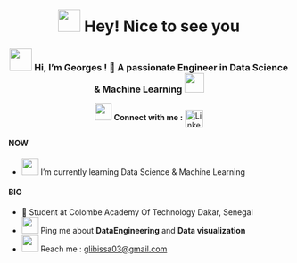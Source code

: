 <h1 align="center"> 
<img src="https://camo.githubusercontent.com/d3359cb00ab0b5ed8f2e1fe3fceb4fbaf3b614340f8c0db99c17b9f50b351770/68747470733a2f2f656d6f6a69732e736c61636b6d6f6a69732e636f6d2f656d6f6a69732f696d616765732f313533313834393433302f343234362f626c6f622d73756e676c61737365732e6769663f31353331383439343330" width="40">
Hey! Nice to see you
</h1>

<h3 align="center"> 
<img src="https://camo.githubusercontent.com/e8e7b06ecf583bc040eb60e44eb5b8e0ecc5421320a92929ce21522dbc34c891/68747470733a2f2f6d656469612e67697068792e636f6d2f6d656469612f6876524a434c467a6361737252346961377a2f67697068792e676966" width="40">
Hi, I’m Georges ! 👀 A passionate Engineer in Data Science & Machine Learning <img src="https://camo.githubusercontent.com/76ce88ff28bafd25d82d7faf18a6fe762079b79a34472a7c8067e2f1ca55e40f/68747470733a2f2f6d656469612e67697068792e636f6d2f6d656469612f48364b75735a38707a787479796d626c6e452f67697068792e676966" width="35"> </h3>

<p align="center">
<img src="https://s4.gifyu.com/images/handshake.gif" width="30">
<b>Connect with me :</b>
<a href="https://www.linkedin.com/in/georges-emmanuel-libissa-4b2b8419b/">
<img align="center" alt="LinkedIn" src="https://brand.linkedin.com/content/dam/me/business/en-us/amp/brand-site/v2/bg/LI-Bug.svg.original.svg" data-canonical-src="https://img.shields.io/badge/-milaanparmar-0077B5?style=flat-square&amp;logo=Linkedin&amp;logoColor=white" width="32">
</a>
</p>

<h4>NOW</h4>
<p>
<ul>
<li> 
<img src="https://raw.githubusercontent.com/TheDudeThatCode/TheDudeThatCode/master/Assets/Developer.gif" width="30">
I’m currently learning Data Science & Machine Learning
</li>
</ul>

</p>
<h4>BIO</h4>
<p>
<ul>
<li>🏢 Student at Colombe Academy Of Technology Dakar, Senegal</li>
<li>
<img src="https://raw.githubusercontent.com/SP-XD/SP-XD/main/images/message.gif" width="30">
Ping me about <b>DataEngineering</b> and <b>Data visualization</b>
</li>
<li>
<img src="https://raw.githubusercontent.com/SP-XD/SP-XD/main/images/letterbox.gif" width="30">
Reach me : <a href="">glibissa03@gmail.com</a>
</li>
</ul>
</p>

<!---
Georgeslibissa03/Georgeslibissa03 is a ✨ special ✨ repository because its `README.md` (this file) appears on your GitHub profile.
You can click the Preview link to take a look at your changes.
--->
